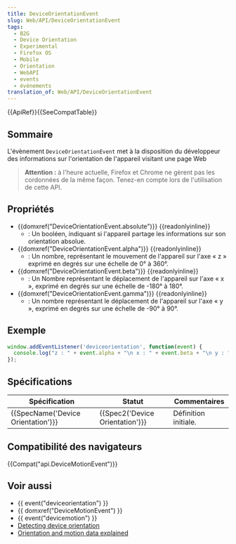 ```yaml
---
title: DeviceOrientationEvent
slug: Web/API/DeviceOrientationEvent
tags:
  - B2G
  - Device Orientation
  - Experimental
  - Firefox OS
  - Mobile
  - Orientation
  - WebAPI
  - events
  - évènements
translation_of: Web/API/DeviceOrientationEvent
---
```

{{ApiRef}}{{SeeCompatTable}}

## Sommaire

L'évènement `DeviceOrientationEvent` met à la disposition du développeur des informations sur l'orientation de l'appareil visitant une page Web

> **Attention :** à l'heure actuelle, Firefox et Chrome ne gèrent pas les cordonnées de la même façon. Tenez-en compte lors de l'utilisation de cette API.

## Propriétés

- {{domxref("DeviceOrientationEvent.absolute")}} {{readonlyinline}}
  - : Un booléen, indiquant si l'appareil partage les informations sur son orientation absolue.
- {{domxref("DeviceOrientationEvent.alpha")}} {{readonlyinline}}
  - : Un nombre, représentant le mouvement de l'appareil sur l'axe « z » exprimé en degrés sur une échelle de 0° à 360°.
- {{domxref("DeviceOrientationEvent.beta")}} {{readonlyinline}}
  - : Un Nombre représentant le déplacement de l'appareil sur l'axe « x », exprimé en degrés sur une échelle de -180° à 180°.
- {{domxref("DeviceOrientationEvent.gamma")}} {{readonlyinline}}
  - : Un nombre représentant le déplacement de l'appareil sur l'axe « y », exprimé en degrés sur une échelle de -90° à 90°.

## Exemple

```js
window.addEventListener('deviceorientation', function(event) {
  console.log("z : " + event.alpha + "\n x : " + event.beta + "\n y : " + event.gamma);
});
```

## Spécifications

| Spécification                                | Statut                                   | Commentaires         |
| -------------------------------------------- | ---------------------------------------- | -------------------- |
| {{SpecName('Device Orientation')}} | {{Spec2('Device Orientation')}} | Définition initiale. |

## Compatibilité des navigateurs

{{Compat("api.DeviceMotionEvent")}}

## Voir aussi

- {{ event("deviceorientation") }}
- {{ domxref("DeviceMotionEvent") }}
- {{ event("devicemotion") }}
- [Detecting device orientation](/en-US/docs/WebAPI/Detecting_device_orientation)
- [Orientation and motion data explained](/en/DOM/Orientation_and_motion_data_explained)

